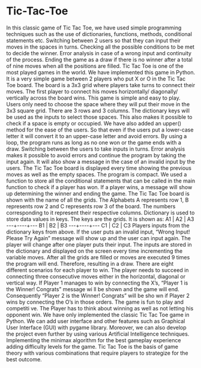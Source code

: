 # Tic-Tac-Toe
In this classic game of Tic Tac Toe, we have used simple programming techniques such as the 
use of dictionaries, functions, methods, conditional statements etc. Switching between 2 users 
so that they can input their moves in the spaces in turns. Checking all the possible conditions to 
be met to decide the winner. Error analysis in case of a wrong input and continuity of the 
process. Ending the game as a draw if there is no winner after a total of nine moves when all 
the positions are filled.
Tic Tac Toe is one of the most played games in the world. We have implemented this game in 
Python. It is a very simple game between 2 players who put X or O in the Tic Tac Toe board. The 
board is a 3x3 grid where players take turns to connect their moves. The first player to connect 
his moves horizontally/ diagonally/ vertically across the board wins.
This game is simple and easy to play. Users only need to choose the space where they will put 
their move in the 3x3 square grid. There are 3 rows and 3 columns. The dictionary keys will be 
used as the inputs to select those spaces. This also makes it possible to check if a space is empty 
or occupied. We have also added an upper() method for the ease of the users. So that even if 
the users put a lower-case letter it will convert it to an upper-case letter and avoid errors. By 
using a loop, the program runs as long as no one won or the game ends with a draw. Switching 
between the users to take inputs in turns. Error analysis makes it possible to avoid errors and 
continue the program by taking the input again. It will also show a message in the case of an 
invalid input by the users. The Tic Tac Toe board is displayed every time showing the previous 
moves as well as the empty spaces. The program is compact. We used a function to store all the 
conditional statements that can be called in the main function to check if a player has won. If a 
player wins, a message will show up determining the winner and ending the game. 
The Tic Tac Toe board is shown with the name of all the grids. The Alphabets A represents row 
1, B represents row 2 and C represents row 3 of the board. The numbers corresponding to it 
represent their respective columns. Dictionary is used to store data values in keys. The keys are 
the grids. It is shown as:
A1 | A2 | A3
---+----+---
B1 | B2 | B3
---+----+---
C1 | C2 | C3
Players inputs from the dictionary keys from above. If the user puts an invalid input, “Wrong 
Input! Please Try Again” message will show up and the user can input again. The player will 
change after one player puts their input. The inputs are stored in the dictionary and displayed 
on the screen every time incrementing the variable moves. After all the grids are filled or moves
are executed 9 times the program will end. Therefore, resulting in a draw. There are eight 
different scenarios for each player to win. The player needs to succeed in connecting three 
consecutive moves either in the horizontal, diagonal or vertical way.
If Player 1 manages to win by connecting the X’s, “Player 1 is the Winner! Congrats” message wi
ll be shown and the game will end. Consequently “Player 2 is the Winner! Congrats” will be sho
wn if Player 2 wins by connecting the O’s in those orders. The game is fun to play and competiti
ve. The Player has to think about winning as well as not letting his opponent win. 
We have only implemented the classic Tic Tac Toe game in Python. We can add user interface 
and other features such as Graphical User Interface (GUI) with pygame library. Moreover, we 
can also develop the project even further by using various Artificial Intelligence techniques. 
Implementing the minimax algorithm for the best gameplay experience adding difficulty levels 
for the game. Tic Tac Toe is the basis of game theory with various combinations that require
players to strategize for the best outcome.